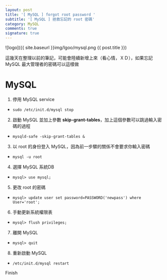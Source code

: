 ```yaml
---
layout: post
title: '[ MySQL ] forgot root password '
subtitle: '[ MySQL ] 拯救忘記的 root 密碼'
category: MySQL
comments: true
signature: true
---
```


![logo]({{ site.baseurl }}img/lgoo/mysql.png {{ post.title }})

<div class="message">
    這幾天在整理以前的筆記，可能會陸續新增上來（看心情，ＸＤ），如果忘記 MySQL 最大管理者的密碼可以這樣做
</div>

# MySQL

1. 停用 MySQL service
 - `sudo /etc/init.d/mysql stop`

2. 啟動 MySQL 並加上參數 **skip-grant-tables**，加上這個參數可以跳過輸入密碼的過程
 - `mysqld-safe -skip-grant-tables &`

3. 以 root 的身份登入 MySQL，因為前一步驟的關係不會要求你輸入密碼
 - `mysql -u root`

4. 選擇 MySQL 系統DB
 - `mysql> use mysql;`

5. 更改 root 的密碼
 - `mysql> update user set password=PASSWORD('newpass') where User='root';`

6. 手動更新系統權限表
 - `mysql> flush privileges;`

7. 離開 MySQL
 - `mysql> quit`

8. 重新啟動 MySQL
 - `/etc/init.d/mysql restart`

Finish